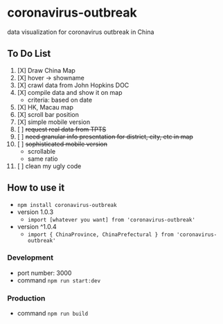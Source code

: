 # coronavirus-outbreak
data visualization for coronavirus outbreak in China

## To Do List
1. [X] Draw China Map
2. [X] hover -> showname
3. [X] crawl data from John Hopkins DOC
4. [X] compile data and show it on map
    * criteria: based on date
5. [X] HK, Macau map
6. [X] scroll bar position
7. [X] simple mobile version
8. [ ] ~~request real data from TPTS~~
9. [ ] ~~need granular info presentation for district, city, etc in map~~
10. [ ] ~~sophisticated mobile version~~
    * scrollable
    * same ratio
11. [ ] clean my ugly code


## How to use it
* `npm install coronavirus-outbreak`
* version 1.0.3
    * `import [whatever you want] from 'coronavirus-outbreak'`
* version ^1.0.4
    * `import { ChinaProvince, ChinaPrefectural } from 'coronavirus-outbreak'  `


### Development
* port number: 3000
* command `npm run start:dev`

### Production
* command `npm run build`
